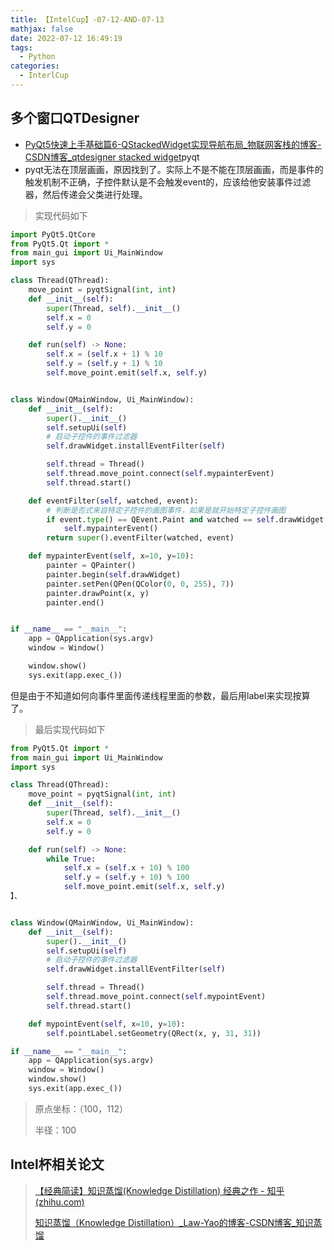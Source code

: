 ```yaml
---
title: 【IntelCup】-07-12-AND-07-13 
mathjax: false
date: 2022-07-12 16:49:19
tags:
  - Python
categories:
  - InterlCup
---
```


## 多个窗口QTDesigner

- [PyQt5快速上手基础篇6-QStackedWidget实现导航布局_物联网客栈的博客-CSDN博客_qtdesigner stacked widget](https://blog.csdn.net/weixin_45006076/article/details/107854762)pyqt
- pyqt无法在顶层画画，原因找到了。实际上不是不能在顶层画画，而是事件的触发机制不正确，子控件默认是不会触发event的，应该给他安装事件过滤器，然后传递会父类进行处理。

>  实现代码如下

```python
import PyQt5.QtCore
from PyQt5.Qt import *
from main_gui import Ui_MainWindow
import sys

class Thread(QThread):
    move_point = pyqtSignal(int, int)
    def __init__(self):
        super(Thread, self).__init__()
        self.x = 0
        self.y = 0

    def run(self) -> None:
        self.x = (self.x + 1) % 10
        self.y = (self.y + 1) % 10
        self.move_point.emit(self.x, self.y)


class Window(QMainWindow, Ui_MainWindow):
    def __init__(self):
        super().__init__()
        self.setupUi(self)
        # 启动子控件的事件过滤器
        self.drawWidget.installEventFilter(self)

        self.thread = Thread()
        self.thread.move_point.connect(self.mypainterEvent)
        self.thread.start()

    def eventFilter(self, watched, event):
        # 判断是否式来自特定子控件的画图事件，如果是就开始特定子控件画图
        if event.type() == QEvent.Paint and watched == self.drawWidget:
            self.mypainterEvent()
        return super().eventFilter(watched, event)

    def mypainterEvent(self, x=10, y=10):
        painter = QPainter()
        painter.begin(self.drawWidget)
        painter.setPen(QPen(QColor(0, 0, 255), 7))
        painter.drawPoint(x, y)
        painter.end()


if __name__ == "__main__":
    app = QApplication(sys.argv)
    window = Window()

    window.show()
    sys.exit(app.exec_())


```

但是由于不知道如何向事件里面传递线程里面的参数，最后用label来实现按算了。

> 最后实现代码如下

```python
from PyQt5.Qt import *
from main_gui import Ui_MainWindow
import sys

class Thread(QThread):
    move_point = pyqtSignal(int, int)
    def __init__(self):
        super(Thread, self).__init__()
        self.x = 0
        self.y = 0

    def run(self) -> None:
        while True:
            self.x = (self.x + 10) % 100
            self.y = (self.y + 10) % 100
            self.move_point.emit(self.x, self.y)
】、


class Window(QMainWindow, Ui_MainWindow):
    def __init__(self):
        super().__init__()
        self.setupUi(self)
        # 启动子控件的事件过滤器
        self.drawWidget.installEventFilter(self)

        self.thread = Thread()
        self.thread.move_point.connect(self.mypointEvent)
        self.thread.start()

    def mypointEvent(self, x=10, y=10):
        self.pointLabel.setGeometry(QRect(x, y, 31, 31))

if __name__ == "__main__":
    app = QApplication(sys.argv)
    window = Window()
    window.show()
    sys.exit(app.exec_())
```

> 原点坐标：（100，112）
>
> 半径：100

## Intel杯相关论文

> [【经典简读】知识蒸馏(Knowledge Distillation) 经典之作 - 知乎 (zhihu.com)](https://zhuanlan.zhihu.com/p/102038521)
>
> [知识蒸馏（Knowledge Distillation）_Law-Yao的博客-CSDN博客_知识蒸馏](https://blog.csdn.net/nature553863/article/details/80568658)
